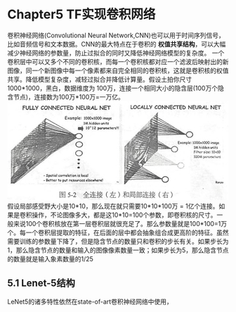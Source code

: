 # Chapter5 TF实现卷积网络
卷积神经网络(Convolutional Neural Network,CNN)也可以用于时间序列信号，比如音频信号和文本数据。CNN的最大特点在于卷积的 **权值共享结构**，可以大幅减少神经网络的参数量，防止过拟合的同时又降低神经网络模型的复杂度。
一个卷积层中可以又多个不同的卷积核，而每一个卷积核都对应一个滤波后映射出的新图像，同一个新图像中每一个像素都来自完全相同的卷积核，这就是卷积核的权值共享。降低模型复杂度，减轻过拟合并降低计算量。假设土拍你尺寸1000\*1000，黑白，数据维度为 100万，连接一个相同大小的隐含层(100万个隐含节点)，连接数为100万\*100万=一万亿。
![](picture/2019-06-03-20-01-42.png)
假设局部感受野大小是10\*10，那么现在就只需要10\*10*100万 = 1亿个连接。如果是卷积操作，不论图像多大，都是这10\*10=100个参数，即卷积核的尺寸。一般来说100个卷积核放在第一层卷积层就很充足了。那么参数量就是100\*100=1万个。每一个卷积层提取的特征，在后面的层中都会抽象组合成更高阶的特征。虽然需要训练的参数量下降了，但是隐含节点的数量只和卷积的步长有关。如果步长为1，那么隐含节点的数量和输入的图像像素数量一致；如果步长为5，那么隐含节点的数量就是输入象素数量的1/25

## 5.1 Lenet-5结构
LeNet5的诸多特性依然在state-of-art卷积神经网络中使用，